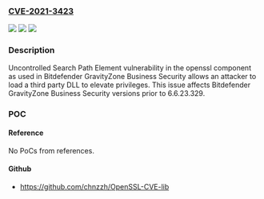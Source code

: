 ### [CVE-2021-3423](https://cve.mitre.org/cgi-bin/cvename.cgi?name=CVE-2021-3423)
![](https://img.shields.io/static/v1?label=Product&message=GravityZone%20Business%20Security&color=blue)
![](https://img.shields.io/static/v1?label=Version&message=%3C%206.6.23.329%20&color=brighgreen)
![](https://img.shields.io/static/v1?label=Vulnerability&message=CWE-427%20Uncontrolled%20Search%20Path%20Element&color=brighgreen)

### Description

Uncontrolled Search Path Element vulnerability in the openssl component as used in Bitdefender GravityZone Business Security allows an attacker to load a third party DLL to elevate privileges. This issue affects Bitdefender GravityZone Business Security versions prior to 6.6.23.329.

### POC

#### Reference
No PoCs from references.

#### Github
- https://github.com/chnzzh/OpenSSL-CVE-lib

